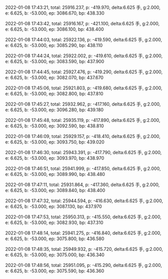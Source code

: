 2022-01-08 17:43:21, total: 25916.237, p: -419.970, delta:6.625 手, g:2.000, e: 6.625, b: -53.000, ep: 3086.670, bp: 438.330

2022-01-08 17:43:42, total: 25916.167, p: -421.100, delta:6.625 手, g:2.000, e: 6.625, b: -53.000, ep: 3086.100, bp: 438.400

2022-01-08 17:44:03, total: 25922.136, p: -419.590, delta:6.625 手, g:2.000, e: 6.625, b: -53.000, ep: 3085.290, bp: 438.110

2022-01-08 17:44:24, total: 25922.002, p: -419.610, delta:6.625 手, g:2.000, e: 6.625, b: -53.000, ep: 3083.590, bp: 437.900

2022-01-08 17:44:45, total: 25927.476, p: -419.290, delta:6.625 手, g:2.000, e: 6.625, b: -53.000, ep: 3082.070, bp: 437.670

2022-01-08 17:45:06, total: 25921.803, p: -419.680, delta:6.625 手, g:2.000, e: 6.625, b: -53.000, ep: 3082.800, bp: 437.810

2022-01-08 17:45:27, total: 25932.962, p: -417.160, delta:6.625 手, g:2.000, e: 6.625, b: -53.000, ep: 3096.280, bp: 439.180

2022-01-08 17:45:48, total: 25935.119, p: -417.890, delta:6.625 手, g:2.000, e: 6.625, b: -53.000, ep: 3092.590, bp: 438.810

2022-01-08 17:46:09, total: 25929.157, p: -418.410, delta:6.625 手, g:2.000, e: 6.625, b: -53.000, ep: 3093.750, bp: 439.020

2022-01-08 17:46:30, total: 25943.391, p: -417.790, delta:6.625 手, g:2.000, e: 6.625, b: -53.000, ep: 3093.970, bp: 438.970

2022-01-08 17:46:51, total: 25941.999, p: -417.850, delta:6.625 手, g:2.000, e: 6.625, b: -53.000, ep: 3089.990, bp: 438.480

2022-01-08 17:47:11, total: 25931.864, p: -417.360, delta:6.625 手, g:2.000, e: 6.625, b: -53.000, ep: 3089.840, bp: 438.400

2022-01-08 17:47:32, total: 25944.594, p: -416.630, delta:6.625 手, g:2.000, e: 6.625, b: -53.000, ep: 3087.130, bp: 437.970

2022-01-08 17:47:53, total: 25950.313, p: -415.550, delta:6.625 手, g:2.000, e: 6.625, b: -53.000, ep: 3082.930, bp: 437.310

2022-01-08 17:48:14, total: 25941.275, p: -416.840, delta:6.625 手, g:2.000, e: 6.625, b: -53.000, ep: 3075.800, bp: 436.580

2022-01-08 17:48:35, total: 25949.932, p: -415.720, delta:6.625 手, g:2.000, e: 6.625, b: -53.000, ep: 3075.000, bp: 436.340

2022-01-08 17:48:56, total: 25951.095, p: -415.290, delta:6.625 手, g:2.000, e: 6.625, b: -53.000, ep: 3075.590, bp: 436.360